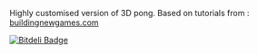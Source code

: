 Highly customised version of 3D pong.
Based on tutorials from :
[buildingnewgames.com](http://buildingnewgames.com)

[![Bitdeli Badge](https://d2weczhvl823v0.cloudfront.net/shubhamd/spacepong/trend.png)](https://bitdeli.com/free "Bitdeli Badge")

